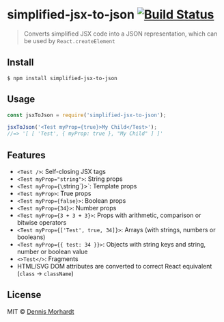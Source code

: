 # simplified-jsx-to-json [![Build Status](https://travis-ci.org/gglnx/simplified-jsx-to-json.svg?branch=master)](https://travis-ci.org/gglnx/simplified-jsx-to-json)

> Converts simplified JSX code into a JSON representation, which can be used by `React.createElement`

## Install

```
$ npm install simplified-jsx-to-json
```

## Usage

```js
const jsxToJson = require('simplified-jsx-to-json');

jsxToJson('<Test myProp={true}>My Child</Test>');
//=> '[ [ 'Test', { myProp: true }, "My Child" ] ]'
```

## Features

* `<Test />`: Self-closing JSX tags
* `<Test myProp="string">`: String props
* `<Test myProp={\`string\`}>`: Template props
* `<Test myProp>`: True props
* `<Test myProp={false}>`: Boolean props
* `<Test myProp={34}>`: Number props
* `<Test myProp={3 + 3 + 3}>`: Props with arithmetic, comparison or bitwise operators
* `<Test myProp={['Test', true, 34]}>`: Arrays (with strings, numbers or booleans)
* `<Test myProp={{ test: 34 }}>`: Objects with string keys and string, number or boolean value
* `<>Test</>`: Fragments
* HTML/SVG DOM attributes are converted to correct React equivalent (`class` -> `className`)

## License

MIT © [Dennis Morhardt](https://dennismorhardt.de)
